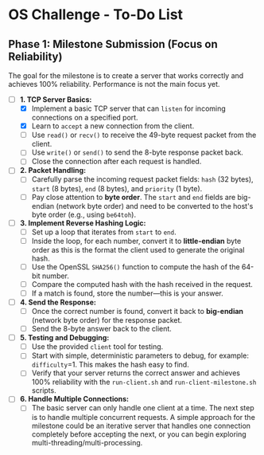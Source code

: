 # OS Challenge - To-Do List

## Phase 1: Milestone Submission (Focus on Reliability)

The goal for the milestone is to create a server that works correctly and achieves 100% reliability. Performance is not the main focus yet.

- [ ] **1. TCP Server Basics:**
    - [X] Implement a basic TCP server that can `listen` for incoming connections on a specified port.
    - [X] Learn to `accept` a new connection from the client.
    - [ ] Use `read()` or `recv()` to receive the 49-byte request packet from the client.
    - [ ] Use `write()` or `send()` to send the 8-byte response packet back.
    - [ ] Close the connection after each request is handled.

- [ ] **2. Packet Handling:**
    - [ ] Carefully parse the incoming request packet fields: `hash` (32 bytes), `start` (8 bytes), `end` (8 bytes), and `priority` (1 byte).
    - [ ] Pay close attention to **byte order**. The `start` and `end` fields are big-endian (network byte order) and need to be converted to the host's byte order (e.g., using `be64toh`).

- [ ] **3. Implement Reverse Hashing Logic:**
    - [ ] Set up a loop that iterates from `start` to `end`.
    - [ ] Inside the loop, for each number, convert it to **little-endian** byte order as this is the format the client used to generate the original hash.
    - [ ] Use the OpenSSL `SHA256()` function to compute the hash of the 64-bit number.
    - [ ] Compare the computed hash with the hash received in the request.
    - [ ] If a match is found, store the number—this is your answer.

- [ ] **4. Send the Response:**
    - [ ] Once the correct number is found, convert it back to **big-endian** (network byte order) for the response packet.
    - [ ] Send the 8-byte answer back to the client.

- [ ] **5. Testing and Debugging:**
    - [ ] Use the provided `client` tool for testing.
    - [ ] Start with simple, deterministic parameters to debug, for example: `difficulty`=1. This makes the hash easy to find.
    - [ ] Verify that your server returns the correct answer and achieves 100% reliability with the `run-client.sh` and `run-client-milestone.sh` scripts.

- [ ] **6. Handle Multiple Connections:**
    - [ ] The basic server can only handle one client at a time. The next step is to handle multiple concurrent requests. A simple approach for the milestone could be an iterative server that handles one connection completely before accepting the next, or you can begin exploring multi-threading/multi-processing.